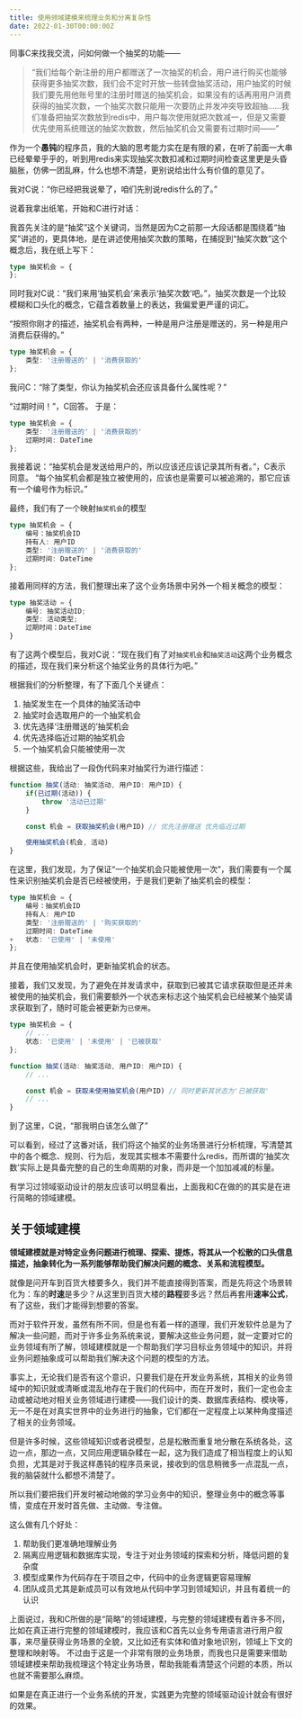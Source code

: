 ```yaml
---
title: 使用领域建模来梳理业务和分离复杂性
date: 2022-01-30T00:00:00Z
---
```


同事C来找我交流，问如何做一个抽奖的功能——
> “我们给每个新注册的用户都赠送了一次抽奖的机会，用户进行购买也能够获得更多抽奖次数，我们会不定时开放一些转盘抽奖活动，用户抽奖的时候我们要先用他账号里的注册时赠送的抽奖机会，如果没有的话再用用户消费获得的抽奖次数，一个抽奖次数只能用一次要防止并发冲突导致超抽……我们准备把抽奖次数放到redis中，用户每次使用就把次数减一，但是又需要优先使用系统赠送的抽奖次数数，然后抽奖机会又需要有过期时间——”

作为一个**愚钝**的程序员，我的大脑的思考能力实在是有限的紧，在听了前面一大串已经晕晕乎乎的，听到用redis来实现抽奖次数扣减和过期时间检查这里更是头昏脑胀，仿佛一团乱麻，什么也想不清楚，更别说给出什么有价值的意见了。

我对C说：“你已经把我说晕了，咱们先别说redis什么的了。”

说着我拿出纸笔，开始和C进行对话：

我首先关注的是“抽奖”这个关键词，当然是因为C之前那一大段话都是围绕着“抽奖”讲述的，更具体地，是在讲述使用抽奖次数的策略，在捕捉到“抽奖次数”这个概念后，我在纸上写下：
```typescript
type 抽奖机会 = {
};
```
同时我对C说：“我们来用‘抽奖机会’来表示‘抽奖次数’吧。”，抽奖次数是一个比较模糊和口头化的概念，它蕴含着数量上的表达，我偏爱更严谨的词汇。

“按照你刚才的描述，抽奖机会有两种，一种是用户注册是赠送的，另一种是用户消费后获得的。”

```typescript
type 抽奖机会 = {
	类型: '注册赠送的' | '消费获取的'
};
```

我问C：“除了类型，你认为抽奖机会还应该具备什么属性呢？”

“过期时间！”，C回答。
于是：
```typescript
type 抽奖机会 = {
	类型: '注册赠送的' | '消费获取的'
	过期时间: DateTime
}; 
```

我接着说：“抽奖机会是发送给用户的，所以应该还应该记录其所有者。”，C表示同意。
“每个抽奖机会都是独立被使用的，应该也是需要可以被追溯的，那它应该有一个编号作为标识。”

最终，我们有了一个映射`抽奖机会`的模型
```typescript
type 抽奖机会 = {
	编号：抽奖机会ID
	持有人: 用户ID
	类型: '注册赠送的' | '消费获取的'
	过期时间: DateTime
};
```

接着用同样的方法，我们整理出来了这个业务场景中另外一个相关概念的模型：
```typescript
type 抽奖活动 = {
	编号: 抽奖活动ID;
	类型: 活动类型;
	过期时间：DateTime
}
```

有了这两个模型后，我对C说：“现在我们有了对`抽奖机会`和`抽奖活动`这两个业务概念的描述，现在我们来分析这个抽奖业务的具体行为吧。”

根据我们的分析整理，有了下面几个关键点：
1. 抽奖发生在一个具体的抽奖活动中
2. 抽奖时会选取用户的一个抽奖机会
3. 优先选择‘注册赠送的’抽奖机会
4. 优先选择临近过期的抽奖机会
5. 一个抽奖机会只能被使用一次

根据这些，我给出了一段伪代码来对抽奖行为进行描述：
```typescript
function 抽奖(活动: 抽奖活动, 用户ID: 用户ID) {
	if(已过期(活动)) {
		throw '活动已过期'
	}

	const 机会 = 获取抽奖机会(用户ID) // 优先注册赠送 优先临近过期

	使用抽奖机会(机会, 活动)
}
```

在这里，我们发现，为了保证“一个抽奖机会只能被使用一次”，我们需要有一个属性来识别抽奖机会是否已经被使用，于是我们更新了抽奖机会的模型：
```typescript
type 抽奖机会 = {
	编号：抽奖机会ID
	持有人: 用户ID
	类型: '注册赠送的' | '购买获取的'
	过期时间: DateTime
+   状态: '已使用' | '未使用'
};
```
并且在使用抽奖机会时，更新抽奖机会的状态。

接着，我们又发现，为了避免在并发请求中，获取到已被其它请求获取但是还并未被使用的抽奖机会，我们需要额外一个状态来标志这个抽奖机会已经被某个抽奖请求获取到了，随时可能会被更新为`已使用`。
```typescript
type 抽奖机会 = {
	// ...
    状态: '已使用' | '未使用' | '已被获取'
};

function 抽奖(活动: 抽奖活动, 用户ID: 用户ID) {
	// ...

	const 机会 = 获取未使用抽奖机会(用户ID) // 同时更新其状态为'已被获取'
	// ...
}
```

到了这里，C说，“那我明白该怎么做了”

可以看到，经过了这番对话，我们将这个抽奖的业务场景进行分析梳理，写清楚其中的各个概念、规则、行为后，发现其实根本不需要什么redis，而所谓的‘抽奖次数’实际上是具备完整的自己的生命周期的对象，而非是一个加加减减的标量。

有学习过领域驱动设计的朋友应该可以明显看出，上面我和C在做的的其实是在进行简略的领域建模。

## 关于领域建模

**领域建模就是对特定业务问题进行梳理、探索、提炼，将其从一个松散的口头信息描述，抽象转化为一系列能够帮助我们解决问题的概念、关系和流程模型。**

就像是问开车到百货大楼要多久，我们并不能直接得到答案，而是先将这个场景转化为：车的**时速**是多少？从这里到百货大楼的**路程**要多远？然后再套用**速率公式**，有了这些，我们才能得到想要的答案。

而对于软件开发，虽然有所不同，但是也有着一样的道理，我们开发软件总是为了解决一些问题，而对于许多业务系统来说，要解决这些业务问题，就一定要对它的业务领域有所了解，领域建模就是一个帮助我们学习目标业务领域中的知识，并将业务问题抽象成可以帮助我们解决这个问题的模型的方法。

事实上，无论我们是否有这个意识，只要我们是在开发业务系统，其相关的业务领域中的知识就或清晰或混乱地存在于我们的代码中，而在开发时，我们一定也会主动或被动地对相关业务领域进行建模——我们设计的类、数据库表结构、模块等，无一不是在对真实世界中的业务进行的抽象，它们都在一定程度上以某种角度描述了相关的业务领域。

但是许多时候，这些领域知识或者说模型，总是松散而重复地分散在系统各处，这边一点，那边一点，又同应用逻辑杂糅在一起，这为我们造成了相当程度上的认知负担，尤其是对于我这样愚钝的程序员来说，接收到的信息稍微多一点混乱一点，我的脑袋就什么都想不清楚了。

所以我们要把我们开发时被动地做的学习业务中的知识，整理业务中的概念等事情，变成在开发时首先做、主动做、专注做。

这么做有几个好处：
1. 帮助我们更准确地理解业务
2. 隔离应用逻辑和数据库实现，专注于对业务领域的探索和分析，降低问题的复杂度
3. 模型成果作为代码存在于项目之中，代码中的业务逻辑更容易理解
4. 团队成员尤其是新成员可以有效地从代码中学习到领域知识，并且有着统一的认识


上面说过，我和C所做的是“简略”的领域建模，与完整的领域建模有着许多不同，比如在真正进行完整的领域建模时，我应该和C首先以业务专用语言进行用户叙事，来尽量获得业务场景的全貌，又比如还有实体和值对象地识别，领域上下文的整理和映射等。
不过由于这是一个非常有限的业务场景，而我也只是需要来借助领域建模来帮助我梳理这个特定业务场景，帮助我能看清楚这个问题的本质，所以也就不需要那么麻烦。


如果是在真正进行一个业务系统的开发，实践更为完整的领域驱动设计就会有很好的效果。

